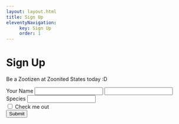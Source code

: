 ```yaml
---
layout: layout.html
title: Sign Up
eleventyNavigation:
     key: Sign Up
     order: 1
---
```


# Sign Up

Be a Zootizen at Zoonited States today :D

<form>
     <div class="question">
          <label for="exampleInputEmail1" class="form-label">Your Name</label>
          <input type="name" class="form-control" id="firstName">
          <input type="name" class="form-control" id="firstName">

  </div>
  <div class="question">
    <label for="exampleInputPassword1" class="form-label">Species</label>
    <input type="specie" class="form-control" id="specie">
  </div>
  <div class="question form-check">
    <input type="checkbox" class="form-check-input" id="exampleCheck1">
    <label class="form-check-label" for="exampleCheck1">Check me out</label>
  </div>
  <button type="submit" class="submitBtn">Submit</button>
</form>
